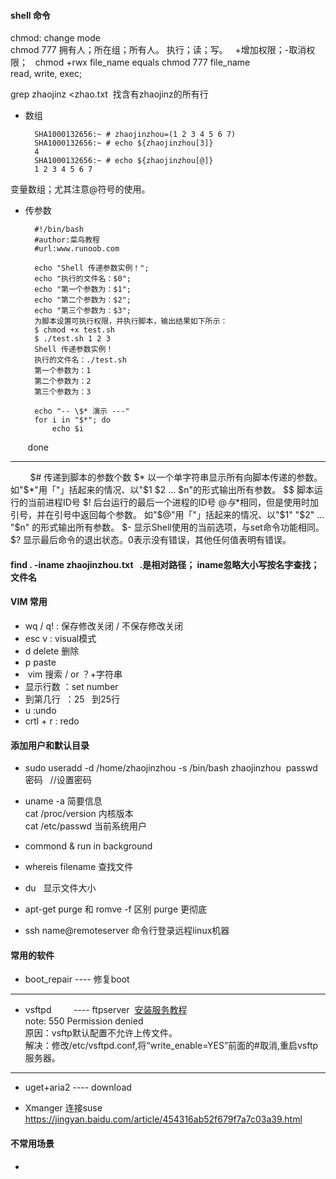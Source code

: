 
#### shell 命令 
chmod: change mode   
chmod 777 拥有人；所在组；所有人。 执行；读；写。  
+增加权限；-取消权限；  
chmod +rwx file_name  equals chmod 777 file_name  
read, write, exec;


grep zhaojinz <zhao.txt  找含有zhaojinz的所有行  

* 数组  

        SHA1000132656:~ # zhaojinzhou=(1 2 3 4 5 6 7)
        SHA1000132656:~ # echo ${zhaojinzhou[3]}
        4
        SHA1000132656:~ # echo ${zhaojinzhou[@]}
        1 2 3 4 5 6 7  
        
变量数组；尤其注意@符号的使用。  
* 传参数  

        #!/bin/bash
        #author:菜鸟教程
        #url:www.runoob.com

        echo "Shell 传递参数实例！";
        echo "执行的文件名：$0";
        echo "第一个参数为：$1";
        echo "第二个参数为：$2";
        echo "第三个参数为：$3";
        为脚本设置可执行权限，并执行脚本，输出结果如下所示：
        $ chmod +x test.sh 
        $ ./test.sh 1 2 3
        Shell 传递参数实例！
        执行的文件名：./test.sh
        第一个参数为：1
        第二个参数为：2
        第三个参数为：3
               
        echo "-- \$* 演示 ---"
        for i in "$*"; do
            echo $i
        done

---

        
        $#	传递到脚本的参数个数
        $*	以一个单字符串显示所有向脚本传递的参数。
        如"$*"用「"」括起来的情况、以"$1 $2 … $n"的形式输出所有参数。
        $$	脚本运行的当前进程ID号
        $!	后台运行的最后一个进程的ID号
        $@	与$*相同，但是使用时加引号，并在引号中返回每个参数。
        如"$@"用「"」括起来的情况、以"$1" "$2" … "$n" 的形式输出所有参数。
        $-	显示Shell使用的当前选项，与set命令功能相同。
        $?	显示最后命令的退出状态。0表示没有错误，其他任何值表明有错误。


#### find . -iname zhaojinzhou.txt   .是相对路径； iname忽略大小写按名字查找； 文件名


#### VIM 常用
* wq / q! : 保存修改关闭 / 不保存修改关闭
* esc v : visual模式
* d delete 删除
* p paste
*  vim 搜索 / or ？+字符串
* 显示行数 ：set number
* 到第几行  ：25   到25行
* u :undo
* crtl + r :  redo 
#### 添加用户和默认目录
* sudo useradd -d /home/zhaojinzhou -s /bin/bash zhaojinzhou 
  passwd 密码    //设置密码  

* uname -a 简要信息  
  cat /proc/version 内核版本  
  cat /etc/passwd 当前系统用户

* commond & run in background

* whereis filename 查找文件

* du  
 显示文件大小  
   
* apt-get purge 和 romve -f 区别 purge 更彻底

* ssh name@remoteserver 命令行登录远程linux机器

#### 常用的软件
* boot_repair    ---- 修复boot  

----  

* vsftpd         ---- ftpserver  [安装服务教程](http://www.krizna.com/ubuntu/setup-ftp-server-on-ubuntu-14-04-vsftpd/)  
  note:
  550 Permission denied  
  原因：vsftp默认配置不允许上传文件。  
  解决：修改/etc/vsftpd.conf,将“write_enable=YES”前面的#取消,重启vsftp服务器。  

----

* uget+aria2     ---- download

* Xmanger 连接suse https://jingyan.baidu.com/article/454316ab52f679f7a7c03a39.html
#### 不常用场景

* 
